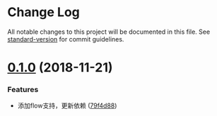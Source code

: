 # Change Log

All notable changes to this project will be documented in this file. See [standard-version](https://github.com/conventional-changelog/standard-version) for commit guidelines.

<a name="0.1.0"></a>
# [0.1.0](https://github.com/hxfdarling/babel-preset-imt/compare/v0.0.3...v0.1.0) (2018-11-21)


### Features

* 添加flow支持，更新依赖 ([79f4d88](https://github.com/hxfdarling/babel-preset-imt/commit/79f4d88))
